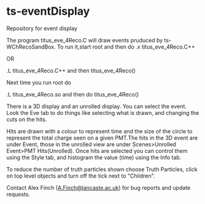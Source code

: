 # ts-eventDisplay
Repository for event display

The program titus_eve_4Reco.C will draw events pruduced by ts-WChRecoSandBox.
To run it,start root and then do
.x titus_eve_4Reco.C++

OR

.L titus_eve_4Reco.C++
and then
titus_eve_4Reco()

Next time you run root do

.L titus_eve_4Reco.so
and then do
titus_eve_4Reco()

There is a 3D display and an unrolled display.
You can select the event.
Look the Eve tab to do things like selecting what is drawn, and changing
the cuts on the hits. 

Hits are drawn with a colour to represent time and the size of the circle to
represent the total charge seen on a given PMT.The hits in the 3D event are under Event, those in the
unrolled view are under Scenes>Unrolled Event>PMT Hits(Unrolled). Once hits are 
selected you can control them using the Style tab, and histogram the value (time)
using the Info tab. 

To reduce the number of truth particles shown choose
Truth Particles, click on top level objects and turn off the tick next to "Children".

Contact Alex Finch (A.Finch@lancaste.ac.uk) for bug reports and update requests.






